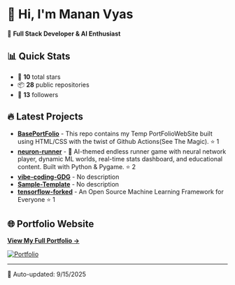 # 👋 Hi, I'm Manan Vyas

🚀 **Full Stack Developer & AI Enthusiast**

## 📊 Quick Stats
- 🌟 **10** total stars
- 📦 **28** public repositories  
- 👥 **13** followers

## 🔥 Latest Projects

- **[BasePortFolio](https://github.com/MananVyas01/BasePortFolio)** - This repo contains my Temp PortFolioWebSite built using HTML/CSS with the twist of Github Actions(See The Magic). ⭐ 1
- **[neuron-runner](https://github.com/MananVyas01/neuron-runner)** - 🧠 AI-themed endless runner game with neural network player, dynamic ML worlds, real-time stats dashboard, and educational content. Built with Python & Pygame. ⭐ 2
- **[vibe-coding-GDG](https://github.com/MananVyas01/vibe-coding-GDG)** - No description 
- **[Sample-Template](https://github.com/MananVyas01/Sample-Template)** - No description 
- **[tensorflow-forked](https://github.com/MananVyas01/tensorflow-forked)** - An Open Source Machine Learning Framework for Everyone ⭐ 1

## 🌐 Portfolio Website

**[View My Full Portfolio →](https://mananyvas01.github.io/BasePortFolio/)**

[![Portfolio](https://img.shields.io/badge/Portfolio-Live-brightgreen?style=for-the-badge&logo=github)](https://mananvyas01.github.io/BasePortFolio/)

---

📅 Auto-updated: 9/15/2025
